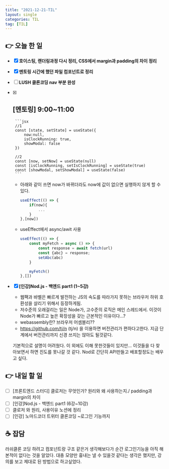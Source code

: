 ```yaml
---
title: "2021-12-21-TIL"
layout: single
categories: TIL
tag: [TIL]
---
```


## 👉 오늘 한 일

- [x]  **호이스팅, 랜더링과정 다시 정리, CSS에서 margin과 padding의 차이 정리**
- [x]  **멘토링 시간에 했던 파일 컴포넌트로 정리**
- [ ]  **LUSH 클론코딩 nav 부분 완성**
- [x]  **[멘토링] 9:00~11:00**
    - 
        
        ```jsx
        //1
        const [state, setState] = useState({
        	now:null,
        	isClockRunning: true,
        	showModal: false
        })
         
        //2
        const [now, setNow] = useState(null)
        const [isClockRunning, setIsClockRunning] = useState(true)
        const [showModal, setShowModal] = useState(false)
        ```
        
    - 아래와 같이 쓰면 now가 바뀌더라도 now에 값이 없으면 실행하지 않게 할 수 있다.
        
        ```jsx
        useEffect(() => {
        	if(now){
        		...
        	}
        },[now])
        ```
        
    - useEffect에서 async/awit 사용
        
        ```jsx
        useEffect(() => {
        	const myFetch = async () => {
        		const response = await fetch(url)
        		const {abc} = response;
        		setAbc(abc)		
        	}
        
        	myFetch()
        },[])
        ```
        
- [x]  **[인강]Nod.js - 백엔드 part1 (1~5강)**
    - 웹팩과 바벨은 빠르게 발전하는 JS의 속도를 따라가지 못하는 브라우저 하위 호환성을 살리기 위해서 등장하게됨.
    - 저수준의 오래걸리는 일은 Node가, 고수준의 로직은 메인 스레드에서. 이것이 Node가 빠르고 높은 확장성을 갖는 근본적인 이유이다...?
    - webassembly란? 브라우저 어셈블리??
    - https://github.com/tj/n (tj/n) 을 이용하면 버전관리가 편하다고한다. 지금 단계에서 버전관리까지 신경 쓰지는 않아도 될것같다.
    
    기본적으로 설명이 어려웠다. 이 외에도 이해 못한것들이 있지만... 이것들을 다 찾아보면서 하면 진도를 못나갈 것 같다.
    Nod로 간단히 API만들고 배포할정도는 배우고 싶다.
    

## 👉 내일 할 일

- [ ]  [프론트엔드 스터디] 클로저는 무엇인가? 원리와 왜 사용하는지./ padding과 margin의 차이
- [ ]  [인강]Nod.js - 백엔드 part1 (6강~10강)
- [ ]  클로저 와 원리, 사용이유 노션에 정리
- [ ]  [인강] 노마드코더 트위터 클론코딩 ~로그인 기능까지

## ☕ 잡담

러쉬클론 코딩 하려고 컴포넌트랑 구조 같은거 생각해보다가 순간 로그인기능을 아직 해본적이 없다는 것을 알았다.
대충 모양만 흉내는 낼 수 있을것 같다는 생각은 했지만, 강의를 보고 제대로 된 방법으로 하고싶었다.

<br /><br /><br /><br />
